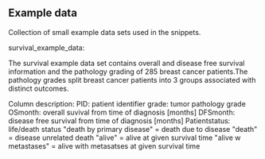 ## Example data

Collection of small example data sets used in the snippets.

survival_example_data:

The survival example data set contains overall and disease free 
survival information and the pathology grading of 285 breast cancer 
patients.The pathology grades split breast cancer patients into 3 
groups associated with distinct outcomes.

Column description:
PID: patient identifier
grade: tumor pathology grade
OSmonth: overall suvival from time of diagnosis [months]
DFSmonth: disease free survival from time of diagnosis [months]
Patientstatus: life/death status 
"death by primary disease" = death due to disease
"death" = disease unrelated death
"alive" = alive at given survival time
"alive w metastases" = alive with metasatses at given survival time